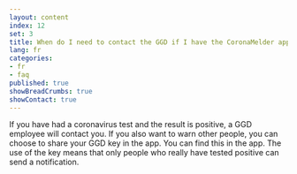 ```yaml
---
layout: content
index: 12
set: 3
title: When do I need to contact the GGD if I have the CoronaMelder app on my phone?
lang: fr
categories:
- fr
- faq
published: true
showBreadCrumbs: true
showContact: true
---
```


If you have had a coronavirus test and the result is positive, a GGD employee will contact you.
If you also want to warn other people, you can choose to share your GGD key in the app. You can find this in the app. The use of the key means that only people who really have tested positive can send a notification.
  
